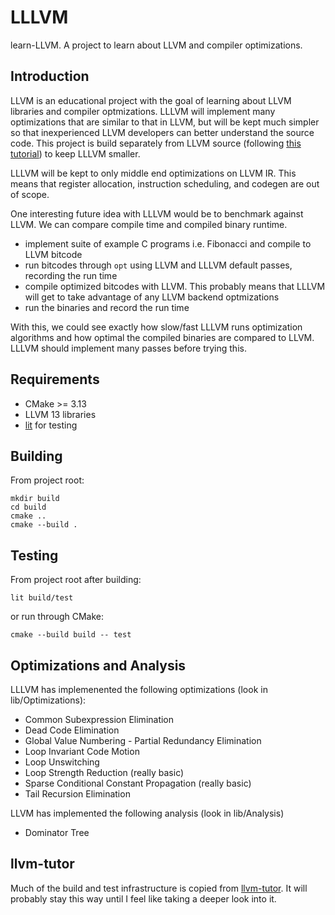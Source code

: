 # LLLVM
learn-LLVM. A project to learn about LLVM and compiler optimizations.

## Introduction
LLVM is an educational project with the goal of learning about LLVM libraries and compiler optmizations. LLLVM will implement many optimizations that are similar to that in LLVM, but will be kept much simpler so that inexperienced LLVM developers can better understand the source code. This project is build separately from LLVM source (following [this tutorial](https://llvm.org/docs/CMake.html#embedding-llvm-in-your-project)) to keep LLLVM smaller.

LLLVM will be kept to only middle end optimizations on LLVM IR. This means that register allocation, instruction scheduling, and codegen are out of scope.

One interesting future idea with LLLVM would be to benchmark against LLVM. We can compare compile time and compiled binary runtime.
* implement suite of example C programs i.e. Fibonacci and compile to LLVM bitcode
* run bitcodes through `opt` using LLVM and LLLVM default passes, recording the run time
* compile optimized bitcodes with LLVM. This probably means that LLLVM will get to take advantage of any LLVM backend optmizations
* run the binaries and record the run time

With this, we could see exactly how slow/fast LLLVM runs optimization algorithms and how optimal the compiled binaries are compared to LLVM. LLLVM should implement many passes before trying this.

## Requirements
* CMake >= 3.13
* LLVM 13 libraries
* [lit](https://llvm.org/docs/TestingGuide.html) for testing

## Building
From project root:
```
mkdir build
cd build
cmake ..
cmake --build .
```

## Testing
From project root after building:
```
lit build/test
```

or run through CMake:

```
cmake --build build -- test
```

## Optimizations and Analysis
LLLVM has implemenented the following optimizations (look in lib/Optimizations):
* Common Subexpression Elimination
* Dead Code Elimination
* Global Value Numbering - Partial Redundancy Elimination
* Loop Invariant Code Motion
* Loop Unswitching
* Loop Strength Reduction (really basic)
* Sparse Conditional Constant Propagation (really basic)
* Tail Recursion Elimination

LLVM has implemented the following analysis (look in lib/Analysis)
* Dominator Tree

## llvm-tutor
Much of the build and test infrastructure is copied from [llvm-tutor](https://github.com/banach-space/llvm-tutor). It will probably stay this way until I feel like taking a deeper look into it.
